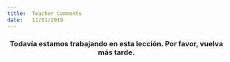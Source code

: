 ```yaml
---
title:  Teacher Comments
date:   11/01/2019
---
```


### <center>Todavía estamos trabajando en esta lección. Por favor, vuelva más tarde.</center>